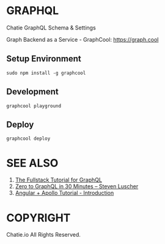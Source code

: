# GRAPHQL
Chatie GraphQL Schema &amp; Settings

Graph Backend as a Service - GraphCool: https://graph.cool

## Setup Environment

```shell
sudo npm install -g graphcool
```

## Development

```shell
graphcool playground
```

## Deploy

```shell
graphcool deploy
```

# SEE ALSO

1. [The Fullstack Tutorial for GraphQL](https://www.howtographql.com)
1. [Zero to GraphQL in 30 Minutes – Steven Luscher](https://www.youtube.com/watch?v=UBGzsb2UkeY)
1. [Angular + Apollo Tutorial - Introduction](https://www.howtographql.com/angular-apollo/0-introduction/)

# COPYRIGHT

Chatie.io All Rights Reserved.